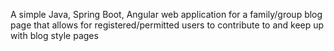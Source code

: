 A simple Java, Spring Boot, Angular web application for a family/group blog page that allows for registered/permitted users to contribute to and keep up with blog style pages
